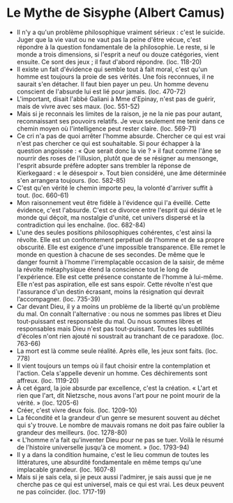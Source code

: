 # Le Mythe de Sisyphe (Albert Camus)
* Il n'y a qu'un problème philosophique vraiment sérieux : c'est le suicide. Juger que la vie vaut ou ne vaut pas la peine d'être vécue, c'est répondre à la question fondamentale de la philosophie. Le reste, si le monde a trois dimensions, si l'esprit a neuf ou douze catégories, vient ensuite. Ce sont des jeux ; il faut d'abord répondre. (loc. 118-20)
* Il existe un fait d'évidence qui semble tout à fait moral, c'est qu'un homme est toujours la proie de ses vérités. Une fois reconnues, il ne saurait s'en détacher. Il faut bien payer un peu. Un homme devenu conscient de l'absurde lui est lié pour jamais. (loc. 470-72)
* L'important, disait l'abbé Galiani à Mme d'Epinay, n'est pas de guérir, mais de vivre avec ses maux. (loc. 551-52)
* Mais si je reconnais les limites de la raison, je ne la nie pas pour autant, reconnaissant ses pouvoirs relatifs. Je veux seulement me tenir dans ce chemin moyen où l'intelligence peut rester claire. (loc. 569-71)
* Ce cri n'a pas de quoi arrêter l'homme absurde. Chercher ce qui est vrai n'est pas chercher ce qui est souhaitable. Si pour échapper à la question angoissée : « Que serait donc la vie ? » il faut comme l'âne se nourrir des roses de l'illusion, plutôt que de se résigner au mensonge, l'esprit absurde préfère adopter sans trembler la réponse de Kierkegaard : « le désespoir ». Tout bien considéré, une âme déterminée s'en arrangera toujours. (loc. 582-85)
* C'est qu'en vérité le chemin importe peu, la volonté d'arriver suffit à tout. (loc. 660-61)
* Mon raisonnement veut être fidèle à l'évidence qui l'a éveillé. Cette évidence, c'est l'absurde. C'est ce divorce entre l'esprit qui désire et le monde qui déçoit, ma nostalgie d'unité, cet univers dispersé et la contradiction qui les enchaîne. (loc. 682-84)
* L'une des seules positions philosophiques cohérentes, c'est ainsi la révolte. Elle est un confrontement perpétuel de l'homme et de sa propre obscurité. Elle est exigence d'une impossible transparence. Elle remet le monde en question à chacune de ses secondes. De même que le danger fournit à l'homme l'irremplaçable occasion de la saisir, de même la révolte métaphysique étend la conscience tout le long de l'expérience. Elle est cette présence constante de l'homme à lui-même. Elle n'est pas aspiration, elle est sans espoir. Cette révolte n'est que l'assurance d'un destin écrasant, moins la résignation qui devrait l’accompagner. (loc. 735-39)
* Car devant Dieu, il y a moins un problème de la liberté qu'un problème du mal. On connaît l'alternative : ou nous ne sommes pas libres et Dieu tout-puissant est responsable du mal. Ou nous sommes libres et responsables mais Dieu n'est pas tout-puissant. Toutes les subtilités d'écoles n'ont rien ajouté ni soustrait au tranchant de ce paradoxe. (loc. 763-66)
* La mort est là comme seule réalité. Après elle, les jeux sont faits. (loc. 778)
* Il vient toujours un temps où il faut choisir entre la contemplation et l'action. Cela s'appelle devenir un homme. Ces déchirements sont affreux. (loc. 1119-20)
* À cet égard, la joie absurde par excellence, c'est la création. « L'art et rien que l'art, dit Nietzsche, nous avons l'art pour ne point mourir de la vérité. » (loc. 1205-6)
* Créer, c'est vivre deux fois. (loc. 1209-10)
* La fécondité et la grandeur d'un genre se mesurent souvent au déchet qui s'y trouve. Le nombre de mauvais romans ne doit pas faire oublier la grandeur des meilleurs. (loc. 1278-80)
* « L'homme n'a fait qu'inventer Dieu pour ne pas se tuer. Voilà le résumé de l'histoire universelle jusqu'à ce moment. » (loc. 1793-94)
* Il y a dans la condition humaine, c'est le lieu commun de toutes les littératures, une absurdité fondamentale en même temps qu'une implacable grandeur. (loc. 1607-8)
* Mais si je sais cela, si je peux aussi l'admirer, je sais aussi que je ne cherche pas ce qui est universel, mais ce qui est vrai. Les deux peuvent ne pas coïncider. (loc. 1717-19)